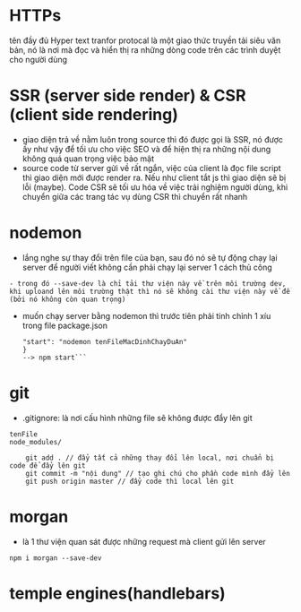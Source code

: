 # HTTPs

tên đầy đủ Hyper text tranfor protocal là một giao thức truyền tải siêu văn bản, nó là nơi mà đọc và hiển thị ra những dòng code trên các trình duyệt cho người dùng

# SSR (server side render) & CSR (client side rendering)

- giao diện trả về nằm luôn trong source thì đó được gọi là SSR, nó được ấy như vậy để tối ưu cho việc SEO và để hiện thị ra những nội dung không quá quan trọng việc bảo mật
- source code từ server gửi về rất ngắn, việc của client là đọc file script thì giao diện mới được render ra. Nếu như client tắt js thì giao diện sẽ bị lỗi (maybe). Code CSR sẽ tối ưu hóa về việc trải nghiệm người dùng, khi chuyển giữa các trang tác vụ dùng CSR thì chuyển rất nhanh

# nodemon

- lắng nghe sự thay đổi trên file của bạn, sau đó nó sẽ tự động chạy lại server để người viết không cần phải chạy lại server 1 cách thủ công

```install về: npm i nodemon --save-dev
- trong đó --save-dev là chỉ tải thư viện này về trên môi trường dev, khi uploand lên môi trường thật thì nó sẽ không cài thư viện này về để (bởi nó không còn quan trọng)
```

- muốn chạy server bằng nodemon thì trước tiên phải tinh chỉnh 1 xíu trong file package.json
  ````"script":{
  "start": "nodemon tenFileMacDinhChayDuAn"
  }
  --> npm start```
  ````

# git

- .gitignore: là nơi cấu hình những file sẽ không được đẩy lên git

```fsfs
tenFile
node_modules/
```

```git clone SSH_của dự án // clone dự án từ trên github về, lưu ý là đuôi link của github phải trùng với folder nơi bạn chứa code clone về
    git add . // đẩy tất cả những thay đổi lên local, nơi chuẩn bị code để đẩy lên git
    git commit -m "nội dung" // tạo ghi chú cho phần code mình đẩy lên
    git push origin master // đẩy code thì local lên git
```

# morgan

- là 1 thư viện quan sát được những request mà client gửi lên server

```
npm i morgan --save-dev
```

# temple engines(handlebars)
